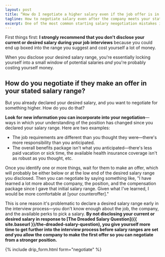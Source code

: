 ```yaml
---
layout: post
title: “How do I negotiate a higher salary even if the job offer is in the salary range I suggested?”
tagline: How to negotiate salary even after the company meets your stated salary range
excerpt: One of the most common starting salary neogotiation mistakes is disclosing your current or desired salary during the interview process. Here's how to negotiate salary even after suggesting a salary range.
---
```


First things first: **I strongly recommend that you don't disclose your current or desired salary during your job interviews** because you could end up boxed into the range you suggest and cost yourself a lot of money.

When you disclose your desired salary range, you're essentially locking yourself into a small window of potential salaries *and* you're probably costing yourself money.

## How do you negotiate if they make an offer in your stated salary range?

But you already declared your desired salary, and you want to negotiate for something higher. How do you do that?

**Look for new information you can incorporate into your negotiation**—ways in which your understanding of the position has changed since you declared your salary range. Here are two examples:

- The job requirements are different than you thought they were—there's more responsibility than you anticipated.
- The overall benefits package isn't what you anticipated—there's less paid vacation or sick time, the available health insurance coverage isn't as robust as you thought, etc.

Once you identify one or more things, wait for them to make an offer, which will probably be either below or at the low end of the desired salary range you disclosed. Then you can negotiate by saying something like, "I have learned a lot more about the company, the position, and the compensation package since I gave that initial salary range. Given what I've learned, I would be more comfortable at [your counteroffer]."

This is one reason it's problematic to declare a desired salary range early in the interview process—you don't know enough about the job, the company, and the available perks to pick a salary. **By not disclosing your current or desired salary in response to [The Dreaded Salary Question]({{ site.baseurl }}/the-dreaded-salary-question), you give yourself more time to get further into the interview process before salary ranges are set *and* you allow the company to make the first offer so you can negotiate from a stronger position.**

{% include drip_form.html form="negotiate" %}